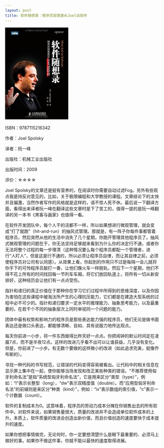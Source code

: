 ```yaml
---
layout: post
title: 软件随想录：程序员部落酋长Joel谈软件
---
```

<img class="cover" title="9787115216342" src="/images/2012/04/9787115216342-207x300.jpg" alt="软件随想录：程序员部落酋长Joel谈软件" width="207" height="300" />

ISBN：9787115216342

作者：Joel Spolsky

译者：阮一峰

出版社：机械工业出版社

出版时间：2009

评价：☆☆☆☆

Joel Spolsky的文章还是挺有营养的，在阅读时你需要自动过滤Fog。另外有些观点我是持反对意见的，比如，关于极限编程和大学教授的课程。文章结论下的太快并且偏激，当然作者写作的风格就是这样的，语不惊人死不休。最后说一下翻译方面，看得出来译者阮一峰在翻译这些文章时是下了苦工的，值得一提的是阮一峰翻译的另一本书《黑客与画家》也值得一看。

在软件开发团队中，每个人干的活都不一样，所以如果想进行微观管理，就会变成“打了就跑”（hit-and-run）的抽风式管理。那就是，有一阵子你每件事都管着程序员，然后突然从他的生活中消失了几个星期，你跑开管理其他程序员了。抽风式微观管理的问题在于，你无法坚持足够就来看到为什么你的决定行不通，或者你无法将整个过程的每一步理清（这种情况要么每个程序员都配一个管理者，进行“人盯人”，但是这是行不通的，所以必须让程序员自律，而让其自律之前，必须使程序员对公司有认同感）。从效果上看，你起到的作用只不过是每隔一会儿就将你手下的可怜程序员敲打一番，让他们像火车一样脱轨，然后下一个星期，他们不得不花上所有的时间找回每一节列车车厢，将它们放回轨道上，将所有一切从新安排好，这种经历会让他们有一点点受伤。

指针和递归的真正价值在于那种你在学习它们过程中所得到的思维深度，以及你因为害怕在这些课程中被淘汰所产生的心理抗压能力，它们都是在建造大型系统的过程中必不可少的。指针和递归要求一定水平的推理能力、抽象思考能力，以及最重要的，在若干个不同的抽象层次上同时审视同一个问题的能力。

团体中最有权势和影响力的程序员是那些表达能力强的程序员，他们无论是做书面表达还是做口头表达，都能够清晰、自如、具有说服力地传达观点。

每天你前进一小步，将一件东西做得比昨天好一点点。你把闹钟的默认时间定在凌晨7点，而不是半夜12点。这样的改进几乎看不出可以让谁获益，几乎没有变化。但是，你前进了一小步。有无数个要做的这样微小的改进（如此追求完美，挺像乔布斯的）。

寻找一种代码的书写规范，让错误的代码变得容易被看出。让代码中的相关信息在显示屏上集中在一起，使你能够当场发现和改正某些种类的错误。“不推荐使用匈牙利命名法”是指“系统型匈牙利命名法”，它是用来区分“类型（type）”，例如：“l”表示长整型（long），“dw”表示双精度值（double）。而“应用型匈牙利命名法”的前缀则是来区分“种类（kind）”，例如：“ix”表示数组的索引值，“c”表示一个计数器（count）。

软件的复制成本为0。这意味着，程序员的劳动力成本分摊在你销售出去的所有软件中。对软件来说，如果销售量很大，质量的改进并不会造成单位软件成本的上升。本质上，软件质量的改进会创造出新价值，而且价值创造的速度要快于成本提升的速度。

如果你想把事情做完，无论何时，你一定要想清楚什么是眼下最重要的、必须马上做好的事。如果你不做这件事，你就不能以最快的速度取得进展。
